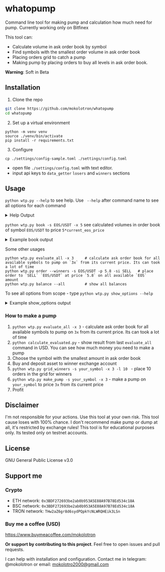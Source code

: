 
# whatopump


Command line tool for making pump and calculation how much need for pump. Currently working only on Bitfinex

This tool can:
- Calculate volume in ask order book by symbol
- Find symbols with the smallest order volume in ask order book
- Placing orders grid to catch a pump
- Making pump by placing orders to buy all levels in ask order book.

**Warning**: Soft in Beta


## Installation

1. Clone the repo
```bash
git clone https://github.com/mokolotron/whatopump
cd whatopump
```
2. Set up a virtual environment
```
python -m venv venv
source ./venv/bin/activate 
pip install -r requirements.txt
```
3. Configure
```
cp ./settings/config-sample.toml ./settings/config.toml
```
- open file `./settings/config.toml` with text editor. 
- input api keys to `data_getter` `losers` and `winners` sections


    
## Usage
`python wtp.py --help` to see help. Use ` --help` after command name to see all options for each command
<details> 
<summary>Help Output</summary>
<p>

```
python wtp.py --help
Usage: wtp.py [OPTIONS] COMMAND [ARGS]...

  Welcome to whatopump. This is a tool for making pump on crypto exchanges
  (pumpcmd.py --help). It can also calculate how much money you need to make
  a pump (evaluate.py --help). Also you can call all commands from wtp.py.
  To see all options from scope - type 'wtp.py show_options --help' For more
  information, please, read README.md

Options:
  --help  Show this message and exit.

Commands:
  balance              Show balance by name
  book                 Show calculated order books
  calculate_evaluated  Show result from last 'evaluate_all' command in USD...
  cancel_all           Cancel all orders
  convert              Place all quote/base amount by market order on...
  evaluate_all         This return a sum of quote asset need for pump given...
  evaluate_by_quote    Evaluate all available symbols with given quote
  grid_winners         place orders in the grid for winners
  make_pump            MAKING PUMP
  order                Place a limit order with given symbol
  rjson                Show json file.
  show_options         Show all options
  symbols              Show all symbols with given quote

```
</p>
</details>


`python wtp.py book -s EOS/USDT -x 5` see calculated volumes in order book of symbol `EOS/USDT` to price `5*current_eos_price`
<details><summary>Example book output</summary>
<p>

```
(venv) python wtp.py book -s EOS/USDT -x 5
ASKS
   price     base_qty    quote_value      sum_base     sum_quote
--------  -----------  -------------  ------------  ------------
 1.20000  62737.74707    75285.29648   62737.74707   75285.29648
 1.30000  30577.45202    39750.68763   93315.19909  115035.98411
 1.40000  16714.59865    23400.43811  110029.79774  138436.42222
 1.60000  27292.43080    43667.88927  149448.10411  200293.12485
 1.90000    280.67273      533.27818  150338.26092  201869.78501
 2.00000     29.12906       58.25812  150367.38998  201928.04312
...
 5.50000     24.87000      136.78500  155010.98712  218626.80346
 5.60000      5.19971       29.11836  155016.18683  218655.92182
 5.70000    300.00000     1710.00000  155316.18683  220365.92182
 6.00000    506.00000     3036.00000  155822.18683  223401.92182
...

BIDS
  price     base_qty    quote_value      sum_base     sum_quote
-------  -----------  -------------  ------------  ------------
1.10000  74571.91516    82029.10668   74571.91516   82029.10668
1.00000  21643.80678    21643.80678   96215.72194  103672.91345
0.97000   7663.15310     7433.25851  103878.87504  111106.17196
0.94000   8953.70748     8416.48503  112832.58252  119522.65700
0.93000      4.67301        4.34590  112837.25553  119527.00289
0.92000    250.00000      230.00000  113087.25553  119757.00289
0.91000      4.82723        4.39278  113092.08276  119761.39567
0.90000     14.98145       13.48331  113107.06421  119774.87898
...


'220344.77168726103 USDT need for pump EOS/USDT to price 5.805: '

```
</p>
</details>

Some other usages
```
python wtp.py evaluate_all -x 3     # calculate ask order book for all available symbols to pump on `3x` from its current price. Its can took a lot of time
python wtp.py order --winners -s EOS/USDT -p 5.8 -si SELL   # place order to `SELL` `EOS/USDT` at price `5.8` on all available `EOS` amount 
python wtp.py balance --all         # show all balances
```
To see all options from scope - type `python wtp.py show_options --help`
<details><summary>Example show_options output</summary>
<p>

```
python wtp.py show_options --help
Usage: wtp.py show_options [OPTIONS]

  Show all options

Options:
  -n, --name TEXT       exchange name
  -s, --symbol TEXT     symbol name in format BTC/USDT
  -p, --to_price FLOAT  What price should be pump
  -x, --x_pump TEXT     to_price = x_pump * price
  -a, --all
  -q, --quote TEXT      quote asset
  -q, --qty FLOAT       amount for making order
  --help                Show this message and exit.
```
</p>
</details>





### How to make a pump
1. `python wtp.py evaluate_all -x 3` - calculate ask order book for all available symbols to pump on `3x` from its current price. Its can took a lot of time
2. `python calculate_evaluated.py` - show result from last `evaluate_all` command in USD. You can see how much money you need to make a pump
3. Choose the symbol with the smallest amount in ask order book 
4. Buy and deposit asset to winner exchange account
5. `python wtp.py grid_winners -s your_symbol -x 3 -l 10 ` - place 10 orders in the grid for winners
6. `python wtp.py make_pump -s your_symbol -x 3` - make a pump on `your_symbol` to price `3x` from its current price
7. Profit

## Disclaimer
I'm not responsible for your actions. Use this tool at your own risk. This tool cause loses with 100% chance. I don't recommend make pump or dump at all, it's restricted by exchange rules!
This tool is for educational purposes only. Its tested only on testnet accounts. 

## License
GNU General Public License v3.0

## Support me

### Crypto
- ETH network: `0x3BDF272693be2ab0b953A5E88A97B78Ed534c18A`
- BSC network: `0x3BDF272693be2ab0b953A5E88A97B78Ed534c18A`
- TRON network: `THw2aZ6gr8d6sydPQpkYcNLWRQHEik3LSn`

### Buy me a coffee (USD)
https://www.buymeacoffee.com/mokolotron

**Or support by contributing to this project**. Feel free to open issues and pull requests. 

I can help with installation and configuration. Contact me in telegram: @mokolotron or email: mokolotro2000@gmail.com





